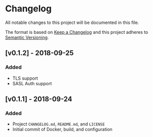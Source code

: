 # Changelog
All notable changes to this project will be documented in this file.

The format is based on [Keep a Changelog](http://keepachangelog.com/en/1.0.0/)
and this project adheres to [Semantic Versioning](http://semver.org/spec/v2.0.0.html).

## [v0.1.2] - 2018-09-25
### Added
- TLS support
- SASL Auth support

## [v0.1.1] - 2018-09-24
### Added
- Project `CHANGELOG.md`, `README.md`, and `LICENSE`
- Initial commit of Docker, build, and configuration
